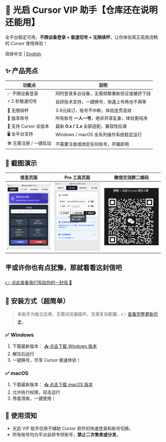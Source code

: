 # 🚀 光启 Cursor VIP 助手【仓库还在说明还能用】

全平台稳定可用，**不限设备登录 + 极速切号 + 无限续杯**，让你体验真正高效流畅的 Cursor 使用体验！

简体中文 | [English](./README_EN.md)

## ✨ 产品亮点

| 功能点                 | 说明                                            |
| ---------------------- | ----------------------------------------------- |
| ✅ 不限设备登录        | 同时登录多台设备，无需频繁重新验证或被挤下线    |
| ⚡ 2 秒极速切号        | 自研技术支持，一键换号，快速上号再也不用等      |
| 🔁 无限续杯            | 3.9元续订，账号不中断，体验连贯高效              |
| 🧍 独享账号            | 所有账号 **一人一号**，绝非共享乱象，体验更纯净 |
| 🧩 支持 Cursor 全版本  | 最新 **0.x / 1.x** 全部适配，兼容性拉满         |
| 🖥️ 全平台支持          | Windows / macOS 全系列操作系统稳定运行          |
| 🛠️ 无需注册 / 一键启动 | 不需要注册或绑定任何账号，开箱即用              |

## 📸 截图演示

| 信息页面            | Pro 工具页面        | 微信交流群二维码        |
| ------------------- | ------------------- | ----------------------- |
| ![](./assets/1.jpg) | ![](./assets/2.jpg) | ![](./assets/wxqun.png) |

## 🪧或许你也有点犹豫，那就看看这封信吧
<a href="https://gleijfm8le.feishu.cn/docx/WBVCdkHcDozuFqxygWFcOY6hnJf#Vezyd8Sj5ope52xXGRNcuKDTnTh" target="_blank">👉 点此查看我们写给你的一封信 💌</a>

## 🧩 安装方式（超简单）

> 本助手为独立应用，无需浏览器插件，无需复杂配置，👉 [查看完整更新历史](./CHANGELOG.md)。

### ✅ Windows

1. 下载最新版本： [📥 点击下载 Windows 版本](https://gleijfm8le.feishu.cn/docx/WBVCdkHcDozuFqxygWFcOY6hnJf)
2. 解压后运行
3. 一键换号，尽享 Cursor 极速体验！

### ✅ macOS

1. 下载最新版本： [📥 点击下载 macOS 版本](https://gleijfm8le.feishu.cn/docx/WBVCdkHcDozuFqxygWFcOY6hnJf)
2. 允许执行权限，双击运行
3. 界面清爽，一键使用！

## 📌 使用须知

- 光启 VIP 助手仅用于辅助 Cursor 软件的快速登录和账号切换。
- 所有账号均为平台自研专供账号，**禁止二次售卖或分发**。
